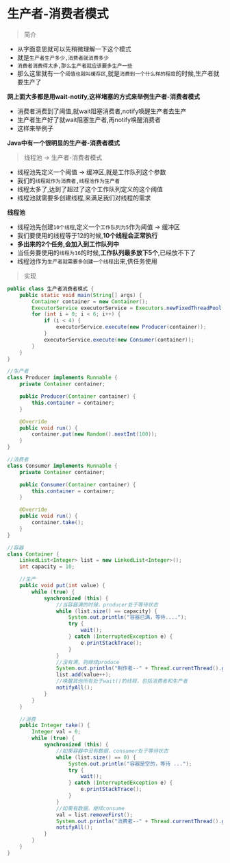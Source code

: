 # 生产者-消费者模式

> 简介

- 从字面意思就可以先稍微理解一下这个模式
- 就是`生产者生产多少,消费者就消费多少`
- `消费者消费得太多,那么生产者就应该要多生产一些`
- 那么这里就有一个`阈值也就叫缓存区`,就是`消费到一个什么样的程度`的时候,生产者就要生产了

**网上面大多都是用wait-notify,这样堵塞的方式来举例生产者-消费者模式**

- 消费者消费到了阈值,就wait阻塞消费者,notify唤醒生产者去生产
- 生产者生产好了就wait阻塞生产者,再notify唤醒消费者
- 这样来举例子

**Java中有一个很明显的生产者-消费者模式**

> 线程池 -> 生产者-消费者模式

- 线程池先定义一个阈值 -> 缓冲区,就是工作队列这个参数
- 我们的`线程就作为消费者,线程池作为生产者`
- 线程太多了,达到了超过了这个工作队列定义的这个阈值
- 线程池就需要多创建线程,来满足我们对线程的需求

**线程池**

- 线程池先创建`10个线程`,定义一个`工作队列为5`作为阈值 -> 缓冲区
- 我们要使用的线程等于12的时候,**10个线程会正常执行**
- **多出来的2个任务,会加入到工作队列中**
- 当任务要使用的`线程为16`的时候,**工作队列最多放下5个**,已经放不下了
- 线程池作为`生产者就需要多创建一个线程`出来,供任务使用

> 实现

```java
public class 生产者消费者模式 {
    public static void main(String[] args) {
        Container container = new Container();
        ExecutorService executorService = Executors.newFixedThreadPool(10);
        for (int i = 0; i < 6; i++) {
            if (i < 4) {
                executorService.execute(new Producer(container));
            }
            executorService.execute(new Consumer(container));
        }
    }
}

//生产者
class Producer implements Runnable {
    private Container container;

    public Producer(Container container) {
        this.container = container;
    }

    @Override
    public void run() {
        container.put(new Random().nextInt(100));
    }
}

//消费者
class Consumer implements Runnable {
    private Container container;

    public Consumer(Container container) {
        this.container = container;
    }

    @Override
    public void run() {
        container.take();
    }
}

//容器
class Container {
    LinkedList<Integer> list = new LinkedList<Integer>();
    int capacity = 10;

    //生产
    public void put(int value) {
        while (true) {
            synchronized (this) {
                //当容器满的时候，producer处于等待状态
                while (list.size() == capacity) {
                    System.out.println("容器已满，等待....");
                    try {
                        wait();
                    } catch (InterruptedException e) {
                        e.printStackTrace();
                    }
                }
                //没有满，则继续produce
                System.out.println("制作者--" + Thread.currentThread().getName() + "--放:" + value);
                list.add(value++);
                //唤醒其他所有处于wait()的线程，包括消费者和生产者
                notifyAll();
            }
        }
    }

    //消费
    public Integer take() {
        Integer val = 0;
        while (true) {
            synchronized (this) {
                //如果容器中没有数据，consumer处于等待状态
                while (list.size() == 0) {
                    System.out.println("容器是空的，等待 ...");
                    try {
                        wait();
                    } catch (InterruptedException e) {
                        e.printStackTrace();
                    }
                }
                //如果有数据，继续consume
                val = list.removeFirst();
                System.out.println("消费者--" + Thread.currentThread().getName() + "--拿:" + val);
                notifyAll();
            }
        }
    }
}
```


